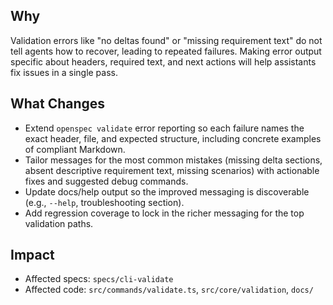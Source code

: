 ## Why
Validation errors like "no deltas found" or "missing requirement text" do not tell agents how to recover, leading to repeated failures. Making error output specific about headers, required text, and next actions will help assistants fix issues in a single pass.

## What Changes
- Extend `openspec validate` error reporting so each failure names the exact header, file, and expected structure, including concrete examples of compliant Markdown.
- Tailor messages for the most common mistakes (missing delta sections, absent descriptive requirement text, missing scenarios) with actionable fixes and suggested debug commands.
- Update docs/help output so the improved messaging is discoverable (e.g., `--help`, troubleshooting section).
- Add regression coverage to lock in the richer messaging for the top validation paths.

## Impact
- Affected specs: `specs/cli-validate`
- Affected code: `src/commands/validate.ts`, `src/core/validation`, `docs/`
